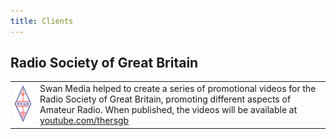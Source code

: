 ```yaml
---
title: Clients
---
```


## Radio Society of Great Britain

|                                                                   |                                                                                                                                                                                                                                               |
|-----------------------------------------------------------------------|----------------------------------------------------------------------------------------------------------------------------------------------------------------------------------------------------------------------------------------------------|
| ![RSGB Logo](/media/clients/rsgb_logo_2016_no_border.jpg "RSGB Logo") | Swan Media helped to create a series of promotional videos for the Radio Society of Great Britain, promoting different aspects of Amateur Radio. When published, the videos will be available at [youtube.com/thersgb](http://youtube.com/thersgb) |
